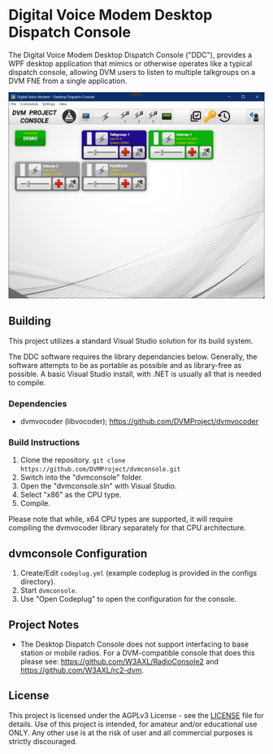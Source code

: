 # Digital Voice Modem Desktop Dispatch Console

The Digital Voice Modem Desktop Dispatch Console ("DDC"), provides a WPF desktop application that mimics or otherwise operates like a typical dispatch console, allowing
DVM users to listen to multiple talkgroups on a DVM FNE from a single application.

![Light Mode Console](./repo/screenshot-1.png)

## Building

This project utilizes a standard Visual Studio solution for its build system.

The DDC software requires the library dependancies below. Generally, the software attempts to be as portable as possible and as library-free as possible. A basic Visual Studio install, with .NET is usually all that is needed to compile.

### Dependencies

- dvmvocoder (libvocoder); https://github.com/DVMProject/dvmvocoder

### Build Instructions

1. Clone the repository. `git clone https://github.com/DVMProject/dvmconsole.git`
2. Switch into the "dvmconsole" folder.
3. Open the "dvmconsole.sln" with Visual Studio.
4. Select "x86" as the CPU type.
5. Compile.

Please note that while, x64 CPU types are supported, it will require compiling the dvmvocoder library separately for that CPU architecture.

## dvmconsole Configuration

1. Create/Edit `codeplug.yml` (example codeplug is provided in the configs directory).
2. Start `dvmconsole`.
3. Use "Open Codeplug" to open the configuration for the console.

## Project Notes

- The Desktop Dispatch Console does not support interfacing to base station or mobile radios. For a DVM-compatible console that does this please see: https://github.com/W3AXL/RadioConsole2 and  https://github.com/W3AXL/rc2-dvm.

## License

This project is licensed under the AGPLv3 License - see the [LICENSE](LICENSE) file for details. Use of this project is intended, for amateur and/or educational use ONLY. Any other use is at the risk of user and all commercial purposes is strictly discouraged.
